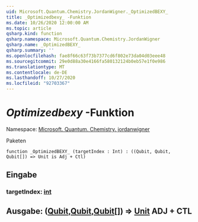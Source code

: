 ```yaml
---
uid: Microsoft.Quantum.Chemistry.JordanWigner._OptimizedBEXY_
title: _Optimizedbexy_ -Funktion
ms.date: 10/26/2020 12:00:00 AM
ms.topic: article
qsharp.kind: function
qsharp.namespace: Microsoft.Quantum.Chemistry.JordanWigner
qsharp.name: _OptimizedBEXY_
qsharp.summary: ''
ms.openlocfilehash: fae8f66c63f73b7377cd6f802e73da04d03eee48
ms.sourcegitcommit: 29e0d88a30e4166fa580132124b0eb57e1f0e986
ms.translationtype: MT
ms.contentlocale: de-DE
ms.lasthandoff: 10/27/2020
ms.locfileid: "92703367"
---
```

# <a name="_optimizedbexy_-function"></a>_Optimizedbexy_ -Funktion

Namespace: [Microsoft. Quantum. Chemistry. jordanwigner](xref:Microsoft.Quantum.Chemistry.JordanWigner)

Paketen [](https://nuget.org/packages/)




```qsharp
function _OptimizedBEXY_ (targetIndex : Int) : ((Qubit, Qubit, Qubit[]) => Unit is Adj + Ctl)
```


## <a name="input"></a>Eingabe

### <a name="targetindex--int"></a>targetIndex: [int](xref:microsoft.quantum.lang-ref.int)





## <a name="output--qubitqubitqubit--unit-adj--ctl"></a>Ausgabe: ([Qubit](xref:microsoft.quantum.lang-ref.qubit),[Qubit](xref:microsoft.quantum.lang-ref.qubit),[Qubit](xref:microsoft.quantum.lang-ref.qubit)[]) => [Unit](xref:microsoft.quantum.lang-ref.unit) ADJ + CTL

